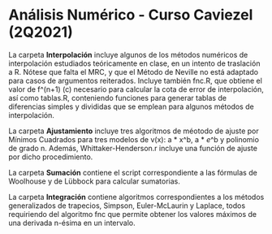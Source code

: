 # Análisis Numérico - Curso Caviezel (2Q2021)
 
La carpeta **Interpolación** incluye algunos de los métodos numéricos de interpolación estudiados teóricamente en clase, en un intento de traslación a R. Nótese que falta el MRC, y que el Método de Neville no está adaptado para casos de argumentos reiterados. Incluye también fnc.R, que obtiene el valor de f^(n+1) (c) necesario para calcular la cota de error de interpolación, así como tablas.R, conteniendo funciones para generar tablas de diferencias simples y divididas que se emplean para algunos métodos de interpolación.

La carpeta **Ajustamiento** incluye tres algoritmos de méotodo de ajuste por Mínimos Cuadrados para tres modelos de v(x): a * x^b, a * *e*^b y polinomio de grado n. Además, Whittaker-Henderson.r incluye una función de ajuste por dicho procedimiento.

La carpeta **Sumación** contiene el script correspondiente a las fórmulas de Woolhouse y de Lübbock para calcular sumatorias.

La carpeta **Integración** contiene algoritmos correspondientes a los métodos generalizados de trapecios, Simpson, Euler-McLaurin y Laplace, todos requiriendo del algoritmo fnc que permite obtener los valores máximos de una derivada n-ésima en un intervalo.
